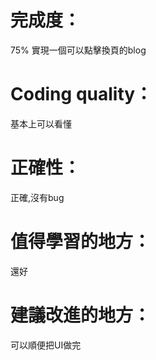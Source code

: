 # 完成度：
75% 實現一個可以點擊換頁的blog

# Coding quality：

基本上可以看懂

# 正確性：

正確,沒有bug

# 值得學習的地方：

還好

# 建議改進的地方：

可以順便把UI做完

